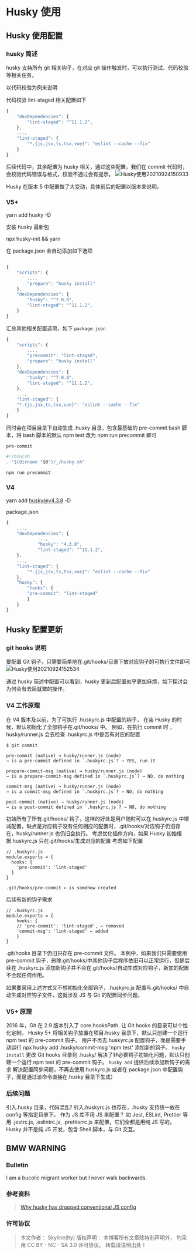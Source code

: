 # Husky 使用

## Husky 使用配置

### husky 简述

husky 支持所有 git 相关钩子，在对应 git 操作触发时，可以执行测试、代码校验等相关任务。

以代码校验为例来说明

代码校验 lint-staged 相关配置如下

```jsx
{
	"devDependencies": {
		"lint-staged": "^11.1.2",
	},
	...,
	"lint-staged": {
        "*.{js,jsx,ts,tsx,vue}": "eslint --cache --fix"
    }
}

```

后续代码中，其余配置为 husky 相关，通过这些配置，我们在 commit 代码时，会校验代码错误与格式，校验不通过会有提示。
![Husky使用20210924150933](https://raw.githubusercontent.com/skylinety/blog-pics/master/imgs/Husky%E4%BD%BF%E7%94%A820210924150933.png)

Husky 在版本 5 中配置做了大变动，具体前后的配置以版本来说明。

### V5+

yarn add husky -D

安装 husky 最新包

npx husky-init && yarn

在 package.json 会自动添加如下选项

```jsx

{
    "scripts": {
        ...,
        "prepare": "husky install"
    },
    "devDependencies": {
        "husky": "^7.0.0",
        "lint-staged": "^11.1.2",
    }
}
```

汇总其他相关配置选项，如下
`package.json`

```jsx
{
    "scripts": {
        ...,
        "precommit": "lint-staged",
        "prepare": "husky install"
    },
    "devDependencies": {
        "husky": "^7.0.0",
        "lint-staged": "^11.1.2",
    },
    ...,
    "lint-staged": {
    "*.{js,jsx,ts,tsx,vue}": "eslint --cache --fix"
    }
}

```

同时会在项目目录下自动生成 .husky 目录，包含最基础的 pre-commit bash 脚本，将 bash 脚本的默认 npm test 改为 npm run precommit 即可

`pre-commit`

```jsx
#!/bin/sh
. "$(dirname "$0")/_/husky.sh"

npm run precommit
```

### V4

yarn add husky@v4.3.8 -D

package.json

```jsx
{
    ...,
    "devDependencies": {
            ...,
            "husky": "4.3.8",
            "lint-staged": "^11.1.2",
    },
    ...,
    "lint-staged": {
        "*.{js,jsx,ts,tsx,vue}": "eslint --cache --fix"
    },
    "husky": {
        "hooks": {
        "pre-commit": "lint-staged"
        }
    }
}
```

## Husky 配置更新

### git hooks 说明

要配置 Git 钩子，只需要简单地在.git/hooks/目录下放对应钩子的可执行文件即可
![Husky使用20210924152534](https://raw.githubusercontent.com/skylinety/blog-pics/master/imgs/Husky%E4%BD%BF%E7%94%A820210924152534.png)

通过 husky 简述中配置可以看到，husky 更新后配置似乎更加麻烦，如下探讨会为何会有去简就繁的操作。

### V4 工作原理

在 V4 版本及以前，为了可执行 .huskyrc.js 中配置的钩子， 在装 Husky 的时候，默认初始化了全部钩子在.git/hooks/ 中。
例如，在执行 commit 时 ， husky/runner.js 会去检查 .huskyrc.js 中是否有对应的配置

```shell
$ git commit

pre-commit (native) → husky/runner.js (node)
→ is a pre-commit defined in `.huskyrc.js`? → YES, run it

prepare-commit-msg (native) → husky/runner.js (node)
→ is a prepare-commit-msg defined in `.huskyrc.js`? → NO, do nothing

commit-msg (native) → husky/runner.js (node)
→ is a commit-msg defined in `.huskyrc.js`? → NO, do nothing

post-commit (native) → husky/runner.js (node)
→ is a post-commit defined in `.huskyrc.js`? → NO, do nothing
```

初始所有了所有.git/hooks/ 钩子，这样的好处是用户随时可以在.huskyrc.js 中增减配置，缺点是对应钩子没有任何相应的配置时，.git/hooks/对应钩子仍旧存在，husky/runner.js 也仍旧会执行。
考虑优化插件方向，如果 Husky 初始根据.huskyrc.js 只在.git/hooks/生成对应的配置
考虑如下配置

```
// .huskyrc.js
module.exports = {
  hooks: {
    'pre-commit': 'lint-staged'
  }
}
```

```
.git/hooks/pre-commit ← is somehow created
```

后续有新的钩子需求

```
// .huskyrc.js
module.exports = {
    hooks: {
    // 'pre-commit': 'lint-staged', ← removed
    'commit-msg': 'lint-staged' ← added
    }
}
```

.git/hooks 目录下仍旧只存在 pre-commit 文件。
本例中，如果我们只需要使用 pre-commit 钩子，删除.git/hooks/中其他钩子后程序依旧可以正常运行，但是后续在 .huskyrc.js 添加新钩子并不会在.git/hooks/自动生成对应钩子，新加的配置不会起任何作用。

如果要采用上述方式又不想初始化全部钩子，.huskyrc.js 配置与.git/hooks/ 中自动生成对应钩子文件，这就涉及 JS 与 Git 的配置同步问题。

### V5+ 原理

2016 年，Git 在 2.9 版本引入了 core.hooksPath. 让 Git hooks 的目录可以个性化定制。
Husky 5+ 将相关钩子放置在项目.husky 目录下，默认只创建一个运行 npm test 的 pre-commit 钩子。
用户不再去.huskyrc.js 配置钩子，而是需要手动运行 npx husky add .husky/commit-msg 'npm test' 添加新的钩子。
`husky install` 更改 Git hooks 目录到 .husky/
解决了非必要钩子初始化问题，默认只创建一个运行 npm test 的 pre-commit 钩子。
`husky add` 提供后续添加新钩子的需求
解决配置同步问题，不再去使用.huskyrc.js 或者在 package.json 中配置钩子，而是通过该命令直接在.husky 目录下生成）

### 后续问题

引入.husky 目录，代码混乱?
引入.huskyrc.js 也存在，.husky 支持统一放在 config 等指定目录下。
作为 JS 库不用 JS 来配置？
如 Jest, ESLint, Prettier 等用 .jestrc.js, .eslintrc.js, .prettierrc.js 来配置，它们全都是用纯 JS 写的。
Husky 并不是纯 JS 开发，包含 Shell 脚本，与 Git 交互。

## BMW WARNING

### Bulletin

I am a bucolic migrant worker but I never walk backwards.

### 参考资料

> [Why husky has dropped conventional JS config](https://blog.typicode.com/husky-git-hooks-javascript-config/)

### 许可协议

> 本文作者： Skyline(lty)
> 版权声明： 本博客所有文章除特别声明外， 均采用 CC BY - NC - SA 3.0 许可协议。 转载请注明出处！
